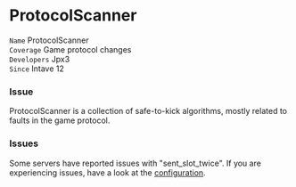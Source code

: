 # ProtocolScanner

`Name` ProtocolScanner<br>
`Coverage` Game protocol changes<br>
`Developers` Jpx3<br>
`Since` Intave 12<br>

### Issue

ProtocolScanner is a collection of safe-to-kick algorithms, mostly
related to faults in the game protocol.

<!--
### Detection

./.

### Accuracy

./.
-->

### Issues

Some servers have reported issues with "sent_slot_twice". 
If you are experiencing issues, have a look at the
[configuration](configuration-02-settings.md#check-sent-slot-twice-vl).
